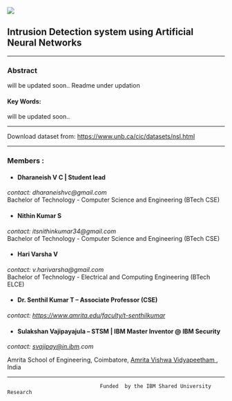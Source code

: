 <img src="https://wantbranding.com/wp-content/uploads/2020/06/IBM-Banner-copy.jpg" >

## Intrusion Detection system using Artificial Neural Networks

--------------------------------

### Abstract

will be updated soon.. Readme under updation

#### Key Words: 

will be updated soon..

--------------------------------
Download dataset from:
https://www.unb.ca/cic/datasets/nsl.html

--------------------------------
### Members :
- #### Dharaneish V C | Student lead
_contact: dharaneishvc@gmail.com_ <br>
Bachelor of Technology - Computer Science and Engineering (BTech CSE)
         
- #### Nithin Kumar S 
 _contact: itsnithinkumar34@gmail.com_ <br>
 Bachelor of Technology - Computer Science and Engineering (BTech CSE)
          
- #### Hari Varsha V
_contact: v.harivarsha@gmail.com_ <br>
Bachelor of Technology - Electrical and Computing Engineering (BTech ELCE)
 
 - #### Dr. Senthil Kumar T – Associate Professor (CSE) 
_contact: https://www.amrita.edu/faculty/t-senthilkumar_
 
- #### Sulakshan Vajipayajula – STSM | IBM Master Inventor @ IBM Security
 _contact: svajipay@in.ibm.com_

Amrita School of Engineering, Coimbatore, <a href="https://amrita.edu"> Amrita Vishwa Vidyapeetham </a>, India
 
--------------------------------

                                  Funded  by the IBM Shared University Research
